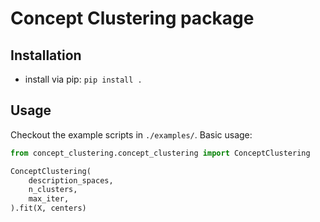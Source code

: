 # Concept Clustering package

## Installation
- install via pip: `pip install .`

## Usage
Checkout the example scripts in `./examples/`.
Basic usage:
```python
from concept_clustering.concept_clustering import ConceptClustering

ConceptClustering(
    description_spaces,
    n_clusters,
    max_iter,
).fit(X, centers)
```